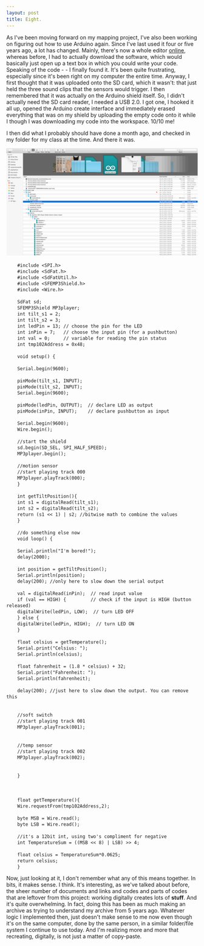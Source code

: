 ```yaml
---
layout: post
title: Eight.
---
```


As I've been moving forward on my mapping project, I've also been working on figuring out how to use Arduino again. Since I've last used it four or five years ago, a lot has changed. Mainly, there's now a whole editor [online](https://create.arduino.cc/editor), whereas before, I had to actually download the software, which would basically just open up a text box in which you could write your code. Speaking of the code - - I finally found it. It's been quite frustrating, especially since it's been right on my computer the entire time. Anyway, I first thought that it was uploaded onto the SD card, which it wasn't: that just held the three sound clips that the sensors would trigger. I then remembered that it was actually on the Arduino shield itself. So, I didn't actually need the SD card reader, I needed a USB 2.0. I got one, I hooked it all up, opened the Arduino create interface and immediately erased everything that was on my shield by uploading the empty code onto it while I though I was downloading my code into the workspace. 10/10 me!

I then did what I probably should have done a month ago, and checked in my folder for my class at the time. And there it was.

![File](https://github.com/cassmarsi/cassmarsi.github.io/blob/master/images/Screen%20Shot%202018-03-07%20at%209.37.13%20PM.png)

        #include <SPI.h>
        #include <SdFat.h>
        #include <SdFatUtil.h> 
        #include <SFEMP3Shield.h>
        #include <Wire.h>

        SdFat sd;
        SFEMP3Shield MP3player;
        int tilt_s1 = 2;
        int tilt_s2 = 3;
        int ledPin = 13; // choose the pin for the LED
        int inPin = 7;   // choose the input pin (for a pushbutton)
        int val = 0;     // variable for reading the pin status
        int tmp102Address = 0x48;

        void setup() {

        Serial.begin(9600);
  
        pinMode(tilt_s1, INPUT);
        pinMode(tilt_s2, INPUT);
        Serial.begin(9600);
 
        pinMode(ledPin, OUTPUT);  // declare LED as output
        pinMode(inPin, INPUT);    // declare pushbutton as input
  
        Serial.begin(9600);
        Wire.begin();

        //start the shield
        sd.begin(SD_SEL, SPI_HALF_SPEED);
        MP3player.begin();

        //motion sensor
        //start playing track 000
        MP3player.playTrack(000);
        }

        int getTiltPosition(){
        int s1 = digitalRead(tilt_s1);
        int s2 = digitalRead(tilt_s2);
        return (s1 << 1) | s2; //bitwise math to combine the values
        }
  
        //do something else now
        void loop() {

        Serial.println("I'm bored!");
        delay(2000);
  
        int position = getTiltPosition();
        Serial.println(position);
        delay(200); //only here to slow down the serial output
  
        val = digitalRead(inPin);  // read input value
        if (val == HIGH) {         // check if the input is HIGH (button released)
        digitalWrite(ledPin, LOW);  // turn LED OFF
        } else {
        digitalWrite(ledPin, HIGH);  // turn LED ON
        }
 
        float celsius = getTemperature();
        Serial.print("Celsius: ");
        Serial.println(celsius);

        float fahrenheit = (1.8 * celsius) + 32;  
        Serial.print("Fahrenheit: ");
        Serial.println(fahrenheit);

        delay(200); //just here to slow down the output. You can remove this
  

        //soft switch
        //start playing track 001
        MP3player.playTrack(001);

 
        //temp sensor
        //start playing track 002
        MP3player.playTrack(002);
 

        }

  

        float getTemperature(){
        Wire.requestFrom(tmp102Address,2); 

        byte MSB = Wire.read();
        byte LSB = Wire.read();

        //it's a 12bit int, using two's compliment for negative
        int TemperatureSum = ((MSB << 8) | LSB) >> 4; 

        float celsius = TemperatureSum*0.0625;
        return celsius;
        }

Now, just looking at it, I don't remember what any of this means together. In bits, it makes sense. I think. It's interesting, as we've talked about before, the sheer number of documents and links and codes and parts of codes that are leftover from this project: working digitally creates lots of **stuff**. And it's quite overwhelming. In fact, doing this has been as much making an archive as trying to understand my archive from 5 years ago. Whatever logic I implemented then, just doesn't make sense to me now even though it's on the same computer, done by the same person, in a similar folder/file system I continue to use today. And I'm realizing more and more that recreating, digitally, is not just a matter of copy-paste.
